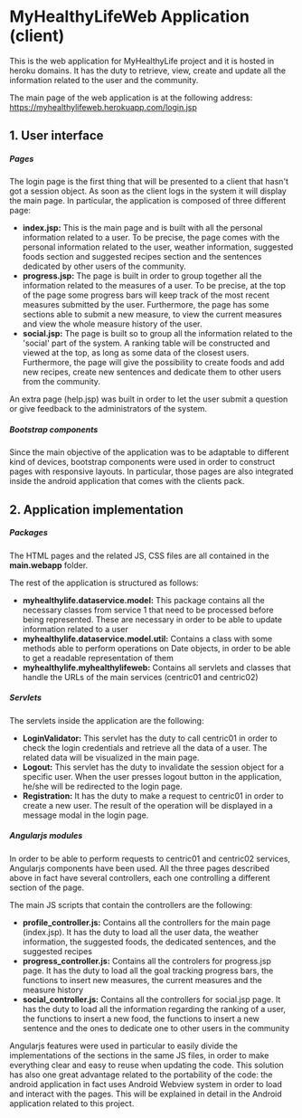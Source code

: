 # MyHealthyLifeWeb Application (client)

This is the web application for MyHealthyLife project and it is hosted in heroku domains. It has the duty to retrieve, view, create and update all the information related to the user and the community. 

The main page of the web application is at the following address: https://myhealthylifeweb.herokuapp.com/login.jsp


## 1. User interface

##### Pages

The login page is the first thing that will be presented to a client that hasn't got a session object. As soon as the client logs in the system it will display the main page.
In particular, the application is composed of three different page:
- **index.jsp:** This is the main page and is built with all the personal information related to a user. To be precise, the page comes with the personal information related to the user, weather information, suggested foods section and suggested recipes section and the sentences dedicated by other users of the community. 
- **progress.jsp:** The page is built in order to group together all the information related to the measures of a user. To be precise, at the top of the page some progress bars will keep track of the most recent measures submitted by the user. Furthermore, the page has some sections able to submit a new measure, to view the current measures and view the whole measure history of the user.
- **social.jsp:** The page is built so to group all the information related to the 'social' part of the system. A ranking table will be constructed and viewed at the top, as long as some data of the closest users. Furthermore, the page will give the possibility to create foods and add new recipes, create new sentences and dedicate them to other users from the community.

An extra page (help.jsp) was built in order to let the user submit a question or give feedback to the administrators of the system.

##### Bootstrap components

Since the main objective of the application was to be adaptable to different kind of devices, bootstrap components were used in order to construct pages with responsive layouts.
In particular, those pages are also integrated inside the android application that comes with the clients pack.

## 2. Application implementation
##### Packages

The HTML pages and the related JS, CSS files are all contained in the **main.webapp** folder.

The rest of the application is structured as follows:
- **myhealthylife.dataservice.model:** This package contains all the necessary classes from service 1 that need to be processed before being represented. These are necessary in order to be able to update information related to a user
- **myhealthylife.dataservice.model.util:** Contains a class with some methods able to perform operations on Date objects, in order to be able to get a readable representation of them
- **myhealthylife.myhealthylifeweb:** Contains all servlets and classes that handle the URLs of the main services (centric01 and centric02)

##### Servlets

The servlets inside the application are the following:
- **LoginValidator:** This servlet has the duty to call centric01 in order to check the login credentials and retrieve all the data of a user. The related data will be visualized in the main page.
- **Logout:** This servlet has the duty to invalidate the session object for a specific user. When the user presses logout button in the application, he/she will be redirected to the login page.
- **Registration:** It has the duty to make a request to centric01 in order to create a new user. The result of the operation will be displayed in a message modal in the login page.

##### Angularjs modules

In order to be able to perform requests to centric01 and centric02 services, Angularjs components have been used.
All the three pages described above in fact have several controllers, each one controlling a different section of the page.

The main JS scripts that contain the controllers are the following:
- **profile_controller.js:** Contains all the controllers for the main page (index.jsp). It has the duty to load all the user data, the weather information, the suggested foods, the dedicated sentences, and the suggested recipes
- **progress_controller.js:** Contains all the controlers for progress.jsp page. It has the duty to load all the goal tracking progress bars, the functions to insert new measures, the current measures and the measure history
- **social_controller.js:** Contains all the controllers for social.jsp page. It has the duty to load all the information regarding the ranking of a user, the functions to insert a new food, the functions to insert a new sentence and the ones to dedicate one to other users in the community

Angularjs features were used in particular to easily divide the implementations of the sections in the same JS files, in order to make everything clear and easy to reuse when updating the code.
This solution has also one great advantage related to the portability of the code: the android application in fact uses Android Webview system in order to load and interact with the pages.
This will be explained in detail in the Android application related to this project.

